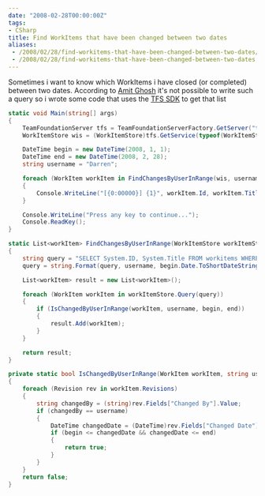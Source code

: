 ```yaml
---
date: "2008-02-28T00:00:00Z"
tags:
- CSharp
title: Find WorkItems that have been changed between two dates
aliases:
 - /2008/02/28/find-workitems-that-have-been-changed-between-two-dates/
 - /2008/02/28/find-workitems-that-have-been-changed-between-two-dates.html
---
```

Sometimes i want to know which WorkItems i have closed (or completed) between two dates. According to [Amit Ghosh](http://forums.microsoft.com/MSDN/ShowPost.aspx?PostID=2528099&SiteID=1) it's not possible to write such a query so i wrote some code that uses the [TFS SDK](http://msdn2.microsoft.com/en-us/library/bb130146(VS.80).aspx) to get that list

```csharp
static void Main(string[] args)
{
	TeamFoundationServer tfs = TeamFoundationServerFactory.GetServer("tfsrtm08");
	WorkItemStore wis = (WorkItemStore)tfs.GetService(typeof(WorkItemStore));

	DateTime begin = new DateTime(2008, 1, 1);
	DateTime end = new DateTime(2008, 2, 28);
	string username = "Darren";

	foreach (WorkItem workItem in FindChangesByUserInRange(wis, username, begin, end))
	{
		Console.WriteLine("[{0:00000}] {1}", workItem.Id, workItem.Title);
	}

	Console.WriteLine("Press any key to continue...");
	Console.ReadKey();
}

static List<workItem> FindChangesByUserInRange(WorkItemStore workItemStore, string username, DateTime begin, DateTime end)
{
	string query = "SELECT System.ID, System.Title FROM workitems WHERE [Changed By] EVER '{0}' AND [State] IN ('Closed', 'Resolved') AND [Changed Date] >= '{1}'";
	query = string.Format(query, username, begin.Date.ToShortDateString());

	List<workItem> result = new List<workItem>();

	foreach (WorkItem workItem in workItemStore.Query(query))
	{
		if (IsChangedByUserInRange(workItem, username, begin, end))
		{
			result.Add(workItem);
		}
	}

	return result;
}

private static bool IsChangedByUserInRange(WorkItem workItem, string username, DateTime begin, DateTime end)
{
	foreach (Revision rev in workItem.Revisions)
	{
		string changedBy = (string)rev.Fields["Changed By"].Value;
		if (changedBy == username)
		{
			DateTime changedDate = (DateTime)rev.Fields["Changed Date"].Value;
			if (begin <= changedDate && changedDate <= end) 
			{ 
				return true; 
			} 
		} 
	} 
	return false; 
}
```
